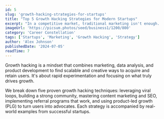 ```yaml
---
id: 5
slug: 'growth-hacking-strategies-for-startups'
title: "Top 5 Growth Hacking Strategies for Modern Startups"
excerpt: "In a competitive market, traditional marketing isn't enough. Discover five powerful growth hacking strategies to accelerate your startup's growth trajectory."
imageUrl: 'https://picsum.photos/seed/business1/1200/800'
category: 'Career Constellation'
tags: ['Startups', 'Marketing', 'Growth Hacking', 'Strategy']
author: 'Alex Johnson'
publishedDate: '2024-07-05'
readTime: 7
---
```

Growth hacking is a mindset that combines marketing, data analysis, and product development to find scalable and creative ways to acquire and retain users. It's about rapid experimentation and focusing on what truly drives growth.

We break down five proven growth hacking techniques: leveraging viral loops, building a strong community, mastering content marketing and SEO, implementing referral programs that work, and using product-led growth (PLG) to turn users into advocates. Each strategy is accompanied by real-world examples from successful startups.